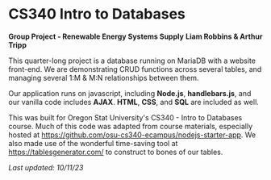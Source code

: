 # CS340 Intro to Databases
**Group Project - Renewable Energy Systems Supply**
**Liam Robbins & Arthur Tripp**

This quarter-long project is a database running on MariaDB with a website front-end. We are demonstrating CRUD functions across several tables, and managing several 1:M & M:N relationships between them.

Our application runs on javascript, including **Node.js**, **handlebars.js**, and our vanilla code includes **AJAX**. **HTML**, **CSS**, and **SQL** are included as well. 

This was built for Oregon Stat University's CS340 - Intro to Databases course. Much of this code was adapted from course materials, especially hosted at https://github.com/osu-cs340-ecampus/nodejs-starter-app. We also made use of the wonderful time-saving tool at https://tablesgenerator.com/ to construct to bones of our tables.

*Last updated: 10/11/23*